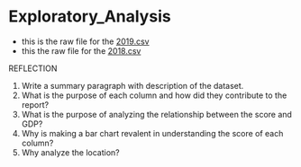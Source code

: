# Exploratory_Analysis

+ this is the raw file for the [2019.csv](https://raw.githubusercontent.com/cillanguyen/Exploratory_Analysis/main/2019.csv?token=AV3A5GZ4UF654PL43R5V37LBRRZAG)
+ this the raw file for the [2018.csv](https://github.com/cillanguyen/Exploratory_Analysis/blob/d4ab676cb7e58d4c0bfd2e25c860ae2728977468/2018.csv)

REFLECTION

1. Write a summary paragraph with description of the dataset.
2. What is the purpose of each column and how did they contribute to the report? 
3. What is the purpose of analyzing the relationship between the score and GDP?
4. Why is making a bar chart revalent in understanding the score of each column?
5. Why analyze the location? 
